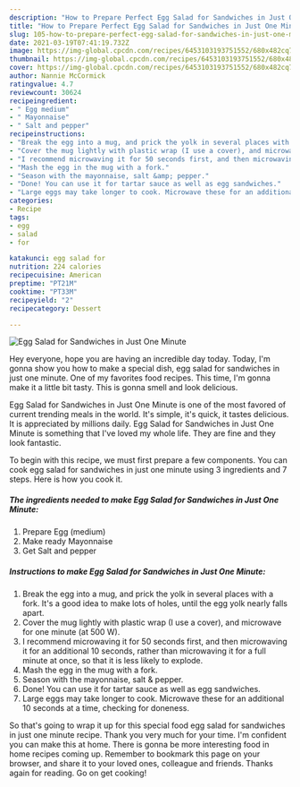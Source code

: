 ```yaml
---
description: "How to Prepare Perfect Egg Salad for Sandwiches in Just One Minute"
title: "How to Prepare Perfect Egg Salad for Sandwiches in Just One Minute"
slug: 105-how-to-prepare-perfect-egg-salad-for-sandwiches-in-just-one-minute
date: 2021-03-19T07:41:19.732Z
image: https://img-global.cpcdn.com/recipes/6453103193751552/680x482cq70/egg-salad-for-sandwiches-in-just-one-minute-recipe-main-photo.jpg
thumbnail: https://img-global.cpcdn.com/recipes/6453103193751552/680x482cq70/egg-salad-for-sandwiches-in-just-one-minute-recipe-main-photo.jpg
cover: https://img-global.cpcdn.com/recipes/6453103193751552/680x482cq70/egg-salad-for-sandwiches-in-just-one-minute-recipe-main-photo.jpg
author: Nannie McCormick
ratingvalue: 4.7
reviewcount: 30624
recipeingredient:
- " Egg medium"
- " Mayonnaise"
- " Salt and pepper"
recipeinstructions:
- "Break the egg into a mug, and prick the yolk in several places with a fork.  It&#39;s a good idea to make lots of holes, until the egg yolk nearly falls apart."
- "Cover the mug lightly with plastic wrap (I use a cover), and microwave for one minute (at 500 W)."
- "I recommend microwaving it for 50 seconds first, and then microwaving it for an additional 10 seconds, rather than microwaving it for a full minute at once, so that it is less likely to explode."
- "Mash the egg in the mug with a fork."
- "Season with the mayonnaise, salt &amp; pepper."
- "Done! You can use it for tartar sauce as well as egg sandwiches."
- "Large eggs may take longer to cook. Microwave these for an additional 10 seconds at a time, checking for doneness."
categories:
- Recipe
tags:
- egg
- salad
- for

katakunci: egg salad for 
nutrition: 224 calories
recipecuisine: American
preptime: "PT21M"
cooktime: "PT33M"
recipeyield: "2"
recipecategory: Dessert

---
```



![Egg Salad for Sandwiches in Just One Minute](https://img-global.cpcdn.com/recipes/6453103193751552/680x482cq70/egg-salad-for-sandwiches-in-just-one-minute-recipe-main-photo.jpg)

Hey everyone, hope you are having an incredible day today. Today, I'm gonna show you how to make a special dish, egg salad for sandwiches in just one minute. One of my favorites food recipes. This time, I'm gonna make it a little bit tasty. This is gonna smell and look delicious.



Egg Salad for Sandwiches in Just One Minute is one of the most favored of current trending meals in the world. It's simple, it's quick, it tastes delicious. It is appreciated by millions daily. Egg Salad for Sandwiches in Just One Minute is something that I've loved my whole life. They are fine and they look fantastic.


To begin with this recipe, we must first prepare a few components. You can cook egg salad for sandwiches in just one minute using 3 ingredients and 7 steps. Here is how you cook it.

<!--inarticleads1-->

##### The ingredients needed to make Egg Salad for Sandwiches in Just One Minute:

1. Prepare  Egg (medium)
1. Make ready  Mayonnaise
1. Get  Salt and pepper




<!--inarticleads2-->

##### Instructions to make Egg Salad for Sandwiches in Just One Minute:

1. Break the egg into a mug, and prick the yolk in several places with a fork.  It&#39;s a good idea to make lots of holes, until the egg yolk nearly falls apart.
1. Cover the mug lightly with plastic wrap (I use a cover), and microwave for one minute (at 500 W).
1. I recommend microwaving it for 50 seconds first, and then microwaving it for an additional 10 seconds, rather than microwaving it for a full minute at once, so that it is less likely to explode.
1. Mash the egg in the mug with a fork.
1. Season with the mayonnaise, salt &amp; pepper.
1. Done! You can use it for tartar sauce as well as egg sandwiches.
1. Large eggs may take longer to cook. Microwave these for an additional 10 seconds at a time, checking for doneness.




So that's going to wrap it up for this special food egg salad for sandwiches in just one minute recipe. Thank you very much for your time. I'm confident you can make this at home. There is gonna be more interesting food in home recipes coming up. Remember to bookmark this page on your browser, and share it to your loved ones, colleague and friends. Thanks again for reading. Go on get cooking!
